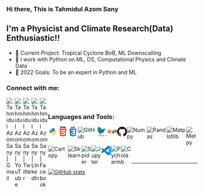 ### Hi there, This is Tahmidul Azom Sany

## I'm a Physicist and Climate Research(Data) Enthusiastic!!
- 🔭 Current Project: Tropical Cyclone BoB, ML Downscalling
- 🔭 I work with Python on ML, DS, Computational Physics and Climate Data
- 🥅 2022 Goals: To be an expert in Python and ML 


### Connect with me:
[<img align="left" alt="Tahmidul Azom Sany | Gmail" width="22px" src="https://cdn.jsdelivr.net/npm/simple-icons@3.13.0/icons/gmail.svg" />][email1]
[<img align="left" alt="Tahmidul Azom Sany | YouTube" width="22px" src="https://cdn.jsdelivr.net/npm/simple-icons@v3/icons/youtube.svg" />][youtube]
[<img align="left" alt="Tahmidul Azom Sany | Twitter" width="22px" src="https://cdn.jsdelivr.net/npm/simple-icons@v3/icons/twitter.svg" />][twitter]
[<img align="left" alt="Tahmidul Azom Sany | LinkedIn" width="22px" src="https://cdn.jsdelivr.net/npm/simple-icons@v3/icons/linkedin.svg" />][linkedin]
[<img align="left" alt="Tahmidul Azom Sany | Facebook" width="22px" src="https://cdn.jsdelivr.net/npm/simple-icons@3.13.0/icons/facebook.svg" />][facebook]

<br />

### Languages and Tools:

[<img align="left" alt="Python" width="26px" src="https://raw.githubusercontent.com/github/explore/80688e429a7d4ef2fca1e82350fe8e3517d3494d/topics/python/python.png" />][github]
[<img align="left" alt="HTML5" width="26px" src="https://raw.githubusercontent.com/github/explore/80688e429a7d4ef2fca1e82350fe8e3517d3494d/topics/html/html.png" />][github]
[<img align="left" alt="CSS3" width="26px" src="https://raw.githubusercontent.com/github/explore/80688e429a7d4ef2fca1e82350fe8e3517d3494d/topics/css/css.png" />][github]
[<img align="left" alt="GitHub" width="52px" src="https://www.tensorflow.org/resources/images/tf-logo-card-16x9.png" />][github]
[<img align="left" alt="CSS3" width="26px" src="https://raw.githubusercontent.com/github/explore/80688e429a7d4ef2fca1e82350fe8e3517d3494d/topics/latex/latex.png" />][github]
[<img align="left" alt="Git" width="26px" src="https://raw.githubusercontent.com/github/explore/80688e429a7d4ef2fca1e82350fe8e3517d3494d/topics/git/git.png" />][github]
[<img align="left" alt="GitHub" width="26px" src="https://raw.githubusercontent.com/github/explore/78df643247d429f6cc873026c0622819ad797942/topics/github/github.png" />][github]
[<img align="left" alt="Numpy" width="52px" src="https://encrypted-tbn0.gstatic.com/images?q=tbn:ANd9GcRvr0kYCmqg-rel951vTDzxFO1AGNqWuRdivay0YTm24puJHicWgiLs1s0jQOKjnRRGsXw&usqp=CAU" />][github]
[<img align="left" alt="Pandas" width="52px" src="https://upload.wikimedia.org/wikipedia/commons/thumb/e/ed/Pandas_logo.svg/300px-Pandas_logo.svg.png" />][github]
[<img align="left" alt="Matplotlib" width="52px" src="https://matplotlib.org/_static/logo2_compressed.svg" />][github]
[<img align="left" alt="Metpy" width="26px" src="https://pbs.twimg.com/profile_images/841437284767539200/SqjqHdLv_400x400.jpg" />][github]
[<img align="left" alt="Cartopy" width="52px" src="https://scitools.org.uk/cartopy/docs/v0.16/_images/sphx_glr_logo_001.png" />][github]
[<img align="left" alt="Sklearn" width="36px" src="https://upload.wikimedia.org/wikipedia/commons/thumb/0/05/Scikit_learn_logo_small.svg/2560px-Scikit_learn_logo_small.svg.png" />][github]
<br />
<br />
[<img align="left" alt="Spider" width="26px" src="https://upload.wikimedia.org/wikipedia/commons/thumb/7/7e/Spyder_logo.svg/1200px-Spyder_logo.svg.png" />][github]
[<img align="left" alt="Jupyter" width="26px" src="https://pbs.twimg.com/profile_images/954072623410917376/fGBUdNf__400x400.jpg" />][github]
[<img align="left" alt="Visual Studio Code" width="26px" src="https://raw.githubusercontent.com/github/explore/80688e429a7d4ef2fca1e82350fe8e3517d3494d/topics/visual-studio-code/visual-studio-code.png" />][github]
[<img align="left" alt="Pycharm" width="26px" src="https://upload.wikimedia.org/wikipedia/commons/thumb/1/1d/PyCharm_Icon.svg/1200px-PyCharm_Icon.svg.png" />][github]
[<img align="left" alt="Colab" width="28px" src="https://colab.research.google.com/img/colab_favicon_256px.png" />][github]

<br />
<br />

---

[![GitHub stats](https://github-readme-stats.vercel.app/api?username=tasanyphy01773)](https://github.com/anuraghazra/github-readme-stats)




[twitter]: https://twitter.com/AzomSany
[youtube]: https://www.youtube.com/c/TahmidulAzomSany
[linkedin]: https://www.linkedin.com/in/tasanyphy01773/
[email1]: tasanyphy01773@gmail.com
[email2]: tahmidulazomsany@gmail.com
[facebook]: https://www.facebook.com/tasanyphy01773
[github]: https://github.com/tasanyphy01773



